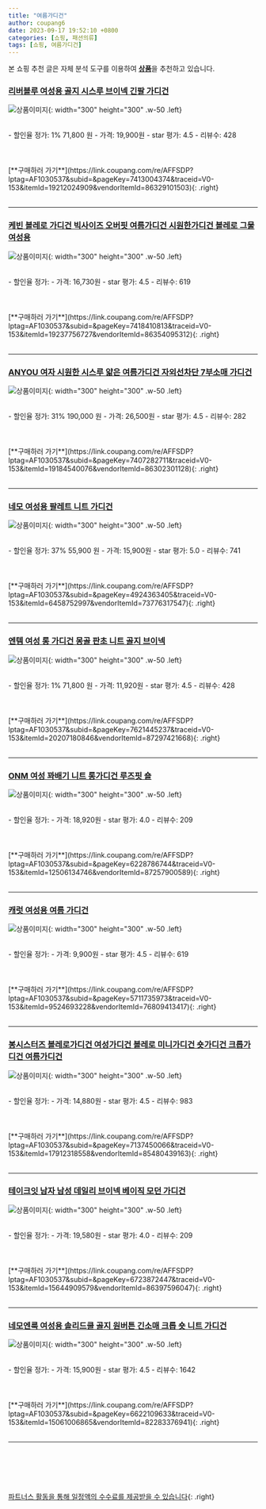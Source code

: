 ```yaml
---
title: "여름가디건"
author: coupang6
date: 2023-09-17 19:52:10 +0800
categories: [쇼핑, 패션의류]
tags: [쇼핑, 여름가디건]
---
```


본 쇼핑 추천 글은 자체 분석 도구를 이용하여 [**상품**](https://link.coupang.com/a/bao1ui)을 추천하고 있습니다.

### [리버블루 여성용 골지 시스루 브이넥 긴팔 가디건](https://link.coupang.com/re/AFFSDP?lptag=AF1030537&subid=&pageKey=7413004374&traceid=V0-153&itemId=19212024909&vendorItemId=86329101503)

![상품이미지](https://thumbnail6.coupangcdn.com/thumbnails/remote/230x230ex/image/rs_quotation_api/ozzp0nmf/8499f5bc59d8427fb50716c8bafaf471.jpg){: width="300" height="300" .w-50 .left}


<br>
- 할인율 정가: 1%  71,800   원
- 가격: 19,900원
- star 평가: 4.5
- 리뷰수: 428
<br>
<br>
<br>
<br>
[**구매하러 가기**](https://link.coupang.com/re/AFFSDP?lptag=AF1030537&subid=&pageKey=7413004374&traceid=V0-153&itemId=19212024909&vendorItemId=86329101503){: .right}
<br>
<br>

---

### [케빈 볼레로 가디건 빅사이즈 오버핏 여름가디건 시원한가디건 볼레로 그물 여성용](https://link.coupang.com/re/AFFSDP?lptag=AF1030537&subid=&pageKey=7418410813&traceid=V0-153&itemId=19237756727&vendorItemId=86354095312)

![상품이미지](https://thumbnail8.coupangcdn.com/thumbnails/remote/230x230ex/image/vendor_inventory/a0a3/90957299b305d0a8cdf886d0542b0d7441e257d299e1d4a4552e7cdc1b8c.jpg){: width="300" height="300" .w-50 .left}


<br>
- 할인율 정가: 
- 가격: 16,730원
- star 평가: 4.5
- 리뷰수: 619
<br>
<br>
<br>
<br>
[**구매하러 가기**](https://link.coupang.com/re/AFFSDP?lptag=AF1030537&subid=&pageKey=7418410813&traceid=V0-153&itemId=19237756727&vendorItemId=86354095312){: .right}
<br>
<br>

---

### [ANYOU 여자 시원한 시스루 얇은 여름가디건 자외선차단 7부소매 가디건](https://link.coupang.com/re/AFFSDP?lptag=AF1030537&subid=&pageKey=7407282711&traceid=V0-153&itemId=19184540076&vendorItemId=86302301128)

![상품이미지](https://thumbnail10.coupangcdn.com/thumbnails/remote/230x230ex/image/vendor_inventory/c488/1e856ce6a28da40e24685af51a00bc5dae19f03225340bdf459a92610596.jpg){: width="300" height="300" .w-50 .left}


<br>
- 할인율 정가: 31%  190,000   원
- 가격: 26,500원
- star 평가: 4.5
- 리뷰수: 282
<br>
<br>
<br>
<br>
[**구매하러 가기**](https://link.coupang.com/re/AFFSDP?lptag=AF1030537&subid=&pageKey=7407282711&traceid=V0-153&itemId=19184540076&vendorItemId=86302301128){: .right}
<br>
<br>

---

### [네모 여성용 팔레트 니트 가디건](https://link.coupang.com/re/AFFSDP?lptag=AF1030537&subid=&pageKey=4924363405&traceid=V0-153&itemId=6458752997&vendorItemId=73776317547)

![상품이미지](https://thumbnail6.coupangcdn.com/thumbnails/remote/230x230ex/image/vendor_inventory/6040/bdbd5620e681090e341cf2ea6251425af7120b2ca5c863b315d9df2ec443.jpg){: width="300" height="300" .w-50 .left}


<br>
- 할인율 정가: 37%  55,900   원
- 가격: 15,900원
- star 평가: 5.0
- 리뷰수: 741
<br>
<br>
<br>
<br>
[**구매하러 가기**](https://link.coupang.com/re/AFFSDP?lptag=AF1030537&subid=&pageKey=4924363405&traceid=V0-153&itemId=6458752997&vendorItemId=73776317547){: .right}
<br>
<br>

---

### [엔템 여성 롱 가디건 몽골 판초 니트 골지 브이넥](https://link.coupang.com/re/AFFSDP?lptag=AF1030537&subid=&pageKey=7621445237&traceid=V0-153&itemId=20207180846&vendorItemId=87297421668)

![상품이미지](https://thumbnail8.coupangcdn.com/thumbnails/remote/230x230ex/image/vendor_inventory/5f85/822916666a721294d4e2f6b3b36d032b52bce3918981be05a05e305f0c73.jpg){: width="300" height="300" .w-50 .left}


<br>
- 할인율 정가: 1%  71,800   원
- 가격: 11,920원
- star 평가: 4.5
- 리뷰수: 428
<br>
<br>
<br>
<br>
[**구매하러 가기**](https://link.coupang.com/re/AFFSDP?lptag=AF1030537&subid=&pageKey=7621445237&traceid=V0-153&itemId=20207180846&vendorItemId=87297421668){: .right}
<br>
<br>

---

### [ONM 여성 꽈배기 니트 롱가디건 루즈핏 숄](https://link.coupang.com/re/AFFSDP?lptag=AF1030537&subid=&pageKey=6228786744&traceid=V0-153&itemId=12506134746&vendorItemId=87257900589)

![상품이미지](https://thumbnail7.coupangcdn.com/thumbnails/remote/230x230ex/image/vendor_inventory/b754/4a0c5af0f77f6c62cd2515593963d7ece85309edc41236b2600f948e3210.jpg){: width="300" height="300" .w-50 .left}


<br>
- 할인율 정가: 
- 가격: 18,920원
- star 평가: 4.0
- 리뷰수: 209
<br>
<br>
<br>
<br>
[**구매하러 가기**](https://link.coupang.com/re/AFFSDP?lptag=AF1030537&subid=&pageKey=6228786744&traceid=V0-153&itemId=12506134746&vendorItemId=87257900589){: .right}
<br>
<br>

---

### [캐럿 여성용 여름 가디건](https://link.coupang.com/re/AFFSDP?lptag=AF1030537&subid=&pageKey=5711735973&traceid=V0-153&itemId=9524693228&vendorItemId=76809413417)

![상품이미지](https://thumbnail7.coupangcdn.com/thumbnails/remote/230x230ex/image/retail/images/2415040744925627-04235332-ae7d-4fcb-aa13-1424f744ce99.jpg){: width="300" height="300" .w-50 .left}


<br>
- 할인율 정가: 
- 가격: 9,900원
- star 평가: 4.5
- 리뷰수: 619
<br>
<br>
<br>
<br>
[**구매하러 가기**](https://link.coupang.com/re/AFFSDP?lptag=AF1030537&subid=&pageKey=5711735973&traceid=V0-153&itemId=9524693228&vendorItemId=76809413417){: .right}
<br>
<br>

---

### [봉시스터즈 볼레로가디건 여성가디건 볼레로 미니가디건 숏가디건 크롭가디건 여름가디건](https://link.coupang.com/re/AFFSDP?lptag=AF1030537&subid=&pageKey=7137450066&traceid=V0-153&itemId=17912318558&vendorItemId=85480439163)

![상품이미지](https://thumbnail7.coupangcdn.com/thumbnails/remote/230x230ex/image/vendor_inventory/723b/63fea667f454182eddb3d4a366ce88a8deb70742719a5142f3603468f5c2.jpg){: width="300" height="300" .w-50 .left}


<br>
- 할인율 정가: 
- 가격: 14,880원
- star 평가: 4.5
- 리뷰수: 983
<br>
<br>
<br>
<br>
[**구매하러 가기**](https://link.coupang.com/re/AFFSDP?lptag=AF1030537&subid=&pageKey=7137450066&traceid=V0-153&itemId=17912318558&vendorItemId=85480439163){: .right}
<br>
<br>

---

### [테이크잇 남자 남성 데일리 브이넥 베이직 모던 가디건](https://link.coupang.com/re/AFFSDP?lptag=AF1030537&subid=&pageKey=6723872447&traceid=V0-153&itemId=15644909579&vendorItemId=86397596047)

![상품이미지](https://thumbnail6.coupangcdn.com/thumbnails/remote/230x230ex/image/vendor_inventory/dd7a/b949b0da4491ce35a2b59563236dc393a0b53170ec478ddfc1934b72e7f8.jpg){: width="300" height="300" .w-50 .left}


<br>
- 할인율 정가: 
- 가격: 19,580원
- star 평가: 4.0
- 리뷰수: 209
<br>
<br>
<br>
<br>
[**구매하러 가기**](https://link.coupang.com/re/AFFSDP?lptag=AF1030537&subid=&pageKey=6723872447&traceid=V0-153&itemId=15644909579&vendorItemId=86397596047){: .right}
<br>
<br>

---

### [네모엔룩 여성용 솔리드쿨 골지 원버튼 긴소매 크롭 숏 니트 가디건](https://link.coupang.com/re/AFFSDP?lptag=AF1030537&subid=&pageKey=6622109633&traceid=V0-153&itemId=15061006865&vendorItemId=82283376941)

![상품이미지](https://thumbnail8.coupangcdn.com/thumbnails/remote/230x230ex/image/vendor_inventory/2334/d11381be27d6a9f5b67f68114dfc5ccb1e5bfdf18ee472d5405263d41f52.jpg){: width="300" height="300" .w-50 .left}


<br>
- 할인율 정가: 
- 가격: 15,900원
- star 평가: 4.5
- 리뷰수: 1642
<br>
<br>
<br>
<br>
[**구매하러 가기**](https://link.coupang.com/re/AFFSDP?lptag=AF1030537&subid=&pageKey=6622109633&traceid=V0-153&itemId=15061006865&vendorItemId=82283376941){: .right}
<br>
<br>

---
<br><br><br><br><br> [파트너스 활동을 통해 일정액의 수수료를 제공받을 수 있습니다](https://link.coupang.com/a/bao1ui){: .right}